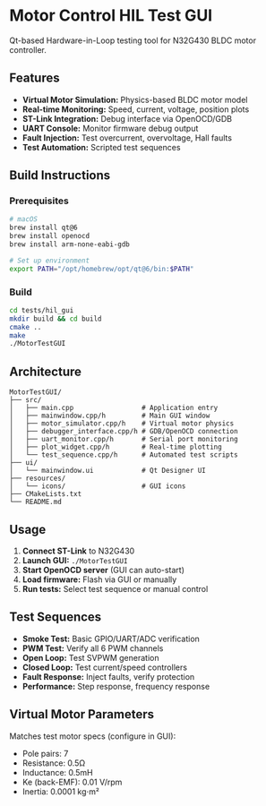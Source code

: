 # Motor Control HIL Test GUI

Qt-based Hardware-in-Loop testing tool for N32G430 BLDC motor controller.

## Features

- **Virtual Motor Simulation:** Physics-based BLDC motor model
- **Real-time Monitoring:** Speed, current, voltage, position plots
- **ST-Link Integration:** Debug interface via OpenOCD/GDB
- **UART Console:** Monitor firmware debug output
- **Fault Injection:** Test overcurrent, overvoltage, Hall faults
- **Test Automation:** Scripted test sequences

## Build Instructions

### Prerequisites

```bash
# macOS
brew install qt@6
brew install openocd
brew install arm-none-eabi-gdb

# Set up environment
export PATH="/opt/homebrew/opt/qt@6/bin:$PATH"
```

### Build

```bash
cd tests/hil_gui
mkdir build && cd build
cmake ..
make
./MotorTestGUI
```

## Architecture

```
MotorTestGUI/
├── src/
│   ├── main.cpp                 # Application entry
│   ├── mainwindow.cpp/h         # Main GUI window
│   ├── motor_simulator.cpp/h    # Virtual motor physics
│   ├── debugger_interface.cpp/h # GDB/OpenOCD connection
│   ├── uart_monitor.cpp/h       # Serial port monitoring
│   ├── plot_widget.cpp/h        # Real-time plotting
│   └── test_sequence.cpp/h      # Automated test scripts
├── ui/
│   └── mainwindow.ui            # Qt Designer UI
├── resources/
│   └── icons/                   # GUI icons
├── CMakeLists.txt
└── README.md
```

## Usage

1. **Connect ST-Link** to N32G430
2. **Launch GUI:** `./MotorTestGUI`
3. **Start OpenOCD server** (GUI can auto-start)
4. **Load firmware:** Flash via GUI or manually
5. **Run tests:** Select test sequence or manual control

## Test Sequences

- **Smoke Test:** Basic GPIO/UART/ADC verification
- **PWM Test:** Verify all 6 PWM channels
- **Open Loop:** Test SVPWM generation
- **Closed Loop:** Test current/speed controllers
- **Fault Response:** Inject faults, verify protection
- **Performance:** Step response, frequency response

## Virtual Motor Parameters

Matches test motor specs (configure in GUI):

- Pole pairs: 7
- Resistance: 0.5Ω
- Inductance: 0.5mH
- Ke (back-EMF): 0.01 V/rpm
- Inertia: 0.0001 kg⋅m²



